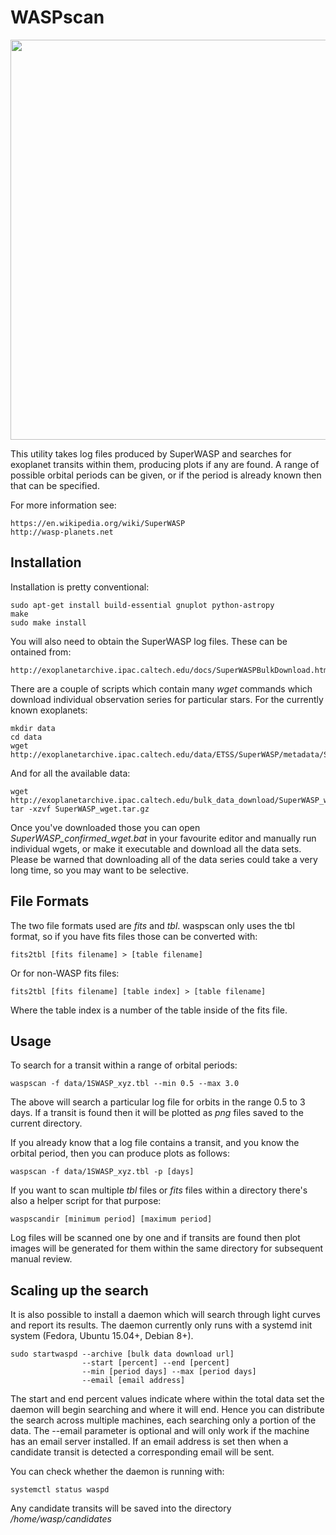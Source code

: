 WASPscan
========
<img src="https://github.com/bashrc/WASPscan/blob/master/images/J233415.png?raw=true" width=640/>

This utility takes log files produced by SuperWASP and searches for exoplanet transits within them, producing plots if any are found. A range of possible orbital periods can be given, or if the period is already known then that can be specified.

For more information see:

    https://en.wikipedia.org/wiki/SuperWASP
    http://wasp-planets.net

Installation
------------
Installation is pretty conventional:

    sudo apt-get install build-essential gnuplot python-astropy
    make
    sudo make install

You will also need to obtain the SuperWASP log files. These can be ontained from:

    http://exoplanetarchive.ipac.caltech.edu/docs/SuperWASPBulkDownload.html

There are a couple of scripts which contain many *wget* commands which download individual observation series for particular stars. For the currently known exoplanets:

    mkdir data
    cd data
    wget http://exoplanetarchive.ipac.caltech.edu/data/ETSS/SuperWASP/metadata/SuperWASP_confirmed_wget.bat

And for all the available data:

    wget http://exoplanetarchive.ipac.caltech.edu/bulk_data_download/SuperWASP_wget.tar.gz
    tar -xzvf SuperWASP_wget.tar.gz

Once you've downloaded those you can open *SuperWASP_confirmed_wget.bat* in your favourite editor and manually run individual wgets, or make it executable and download all the data sets. Please be warned that downloading all of the data series could take a very long time, so you may want to be selective.

File Formats
------------
The two file formats used are *fits* and *tbl*. waspscan only uses the tbl format, so if you have fits files those can be converted with:

    fits2tbl [fits filename] > [table filename]

Or for non-WASP fits files:

    fits2tbl [fits filename] [table index] > [table filename]

Where the table index is a number of the table inside of the fits file.

Usage
-----
To search for a transit within a range of orbital periods:

    waspscan -f data/1SWASP_xyz.tbl --min 0.5 --max 3.0

The above will search a particular log file for orbits in the range 0.5 to 3 days. If a transit is found then it will be plotted as *png* files saved to the current directory.

If you already know that a log file contains a transit, and you know the orbital period, then you can produce plots as follows:

    waspscan -f data/1SWASP_xyz.tbl -p [days]

If you want to scan multiple *tbl* files or *fits* files within a directory there's also a helper script for that purpose:

    waspscandir [minimum period] [maximum period]

Log files will be scanned one by one and if transits are found then plot images will be generated for them within the same directory for subsequent manual review.

Scaling up the search
---------------------
It is also possible to install a daemon which will search through light curves and report its results. The daemon currently only runs with a systemd init system (Fedora, Ubuntu 15.04+, Debian 8+).

    sudo startwaspd --archive [bulk data download url]
                    --start [percent] --end [percent]
                    --min [period days] --max [period days]
                    --email [email address]

The start and end percent values indicate where within the total data set the daemon will begin searching and where it will end. Hence you can distribute the search across multiple machines, each searching only a portion of the data. The --email parameter is optional and will only work if the machine has an email server installed. If an email address is set then when a candidate transit is detected a corresponding email will be sent.

You can check whether the daemon is running with:

    systemctl status waspd

Any candidate transits will be saved into the directory */home/wasp/candidates*
